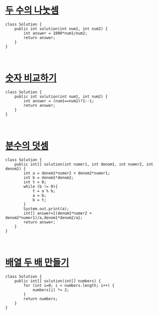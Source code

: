 # [두 수의 나눗셈](https://school.programmers.co.kr/learn/courses/30/lessons/120806)

```
class Solution {
    public int solution(int num1, int num2) {
        int answer = 1000*num1/num2;
        return answer;
    }
}
```

<br>

# [숫자 비교하기](https://school.programmers.co.kr/learn/courses/30/lessons/120807)

```
class Solution {
    public int solution(int num1, int num2) {
        int answer = (num1==num2)?1:-1;
        return answer;
    }
}
```

<br>

# [분수의 덧셈](https://school.programmers.co.kr/learn/courses/30/lessons/120808)


```
class Solution {
    public int[] solution(int numer1, int denom1, int numer2, int denom2) {
        int a = denom1*numer2 + denom2*numer1;
        int b = denom1*denom2;
        int t = 0;
        while (b != 0){
            t = a % b;
            a = b;
            b = t;
        }
        System.out.print(a);
        int[] answer={(denom1*numer2 + denom2*numer1)/a,denom1*denom2/a};
        return answer;
    }
}
```
<br>

# [배열 두 배 만들기](https://school.programmers.co.kr/learn/courses/30/lessons/120809)

```
class Solution {
    public int[] solution(int[] numbers) {
        for (int i=0; i < numbers.length; i++) {
            numbers[i] *= 2;
        }
        return numbers;
    }
}
```



